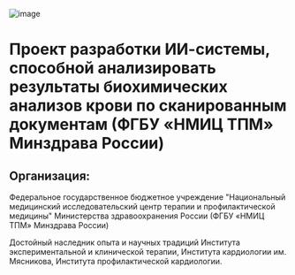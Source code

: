![image](https://github.com/user-attachments/assets/fda47237-bb66-47e9-b95d-031f9268fa50)


# Проект разработки ИИ-системы, способной анализировать результаты биохимических анализов крови по сканированным документам (ФГБУ «НМИЦ ТПМ» Минздрава России)
## Организация: 
Федеральное государственное бюджетное учреждение "Национальный медицинский исследовательский центр терапии и профилактической медицины" Министерства здравоохранения России
(ФГБУ «НМИЦ ТПМ» Минздрава России)


Достойный наследник опыта и научных традиций Института экспериментальной и клинической терапии, Института кардиологии им. Мясникова, Института профилактической кардиологии.
